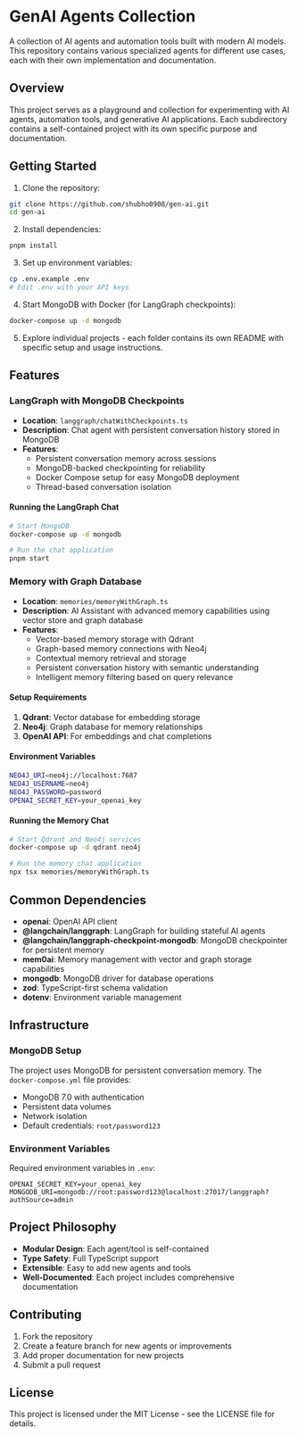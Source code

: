 # GenAI Agents Collection

A collection of AI agents and automation tools built with modern AI models. This repository contains various specialized agents for different use cases, each with their own implementation and documentation.

## Overview

This project serves as a playground and collection for experimenting with AI agents, automation tools, and generative AI applications. Each subdirectory contains a self-contained project with its own specific purpose and documentation.

## Getting Started

1. Clone the repository:
```bash
git clone https://github.com/shubho0908/gen-ai.git
cd gen-ai
```

2. Install dependencies:
```bash
pnpm install
```

3. Set up environment variables:
```bash
cp .env.example .env
# Edit .env with your API keys
```

4. Start MongoDB with Docker (for LangGraph checkpoints):
```bash
docker-compose up -d mongodb
```

5. Explore individual projects - each folder contains its own README with specific setup and usage instructions.

## Features

### LangGraph with MongoDB Checkpoints
- **Location**: `langgraph/chatWithCheckpoints.ts`
- **Description**: Chat agent with persistent conversation history stored in MongoDB
- **Features**:
  - Persistent conversation memory across sessions
  - MongoDB-backed checkpointing for reliability
  - Docker Compose setup for easy MongoDB deployment
  - Thread-based conversation isolation

#### Running the LangGraph Chat
```bash
# Start MongoDB
docker-compose up -d mongodb

# Run the chat application
pnpm start
```

### Memory with Graph Database
- **Location**: `memories/memoryWithGraph.ts`
- **Description**: AI Assistant with advanced memory capabilities using vector store and graph database
- **Features**:
  - Vector-based memory storage with Qdrant
  - Graph-based memory connections with Neo4j
  - Contextual memory retrieval and storage
  - Persistent conversation history with semantic understanding
  - Intelligent memory filtering based on query relevance

#### Setup Requirements
1. **Qdrant**: Vector database for embedding storage
2. **Neo4j**: Graph database for memory relationships
3. **OpenAI API**: For embeddings and chat completions

#### Environment Variables
```bash
NEO4J_URI=neo4j://localhost:7687
NEO4J_USERNAME=neo4j
NEO4J_PASSWORD=password
OPENAI_SECRET_KEY=your_openai_key
```

#### Running the Memory Chat
```bash
# Start Qdrant and Neo4j services
docker-compose up -d qdrant neo4j

# Run the memory chat application
npx tsx memories/memoryWithGraph.ts
```

## Common Dependencies

- **openai**: OpenAI API client
- **@langchain/langgraph**: LangGraph for building stateful AI agents
- **@langchain/langgraph-checkpoint-mongodb**: MongoDB checkpointer for persistent memory
- **mem0ai**: Memory management with vector and graph storage capabilities
- **mongodb**: MongoDB driver for database operations
- **zod**: TypeScript-first schema validation
- **dotenv**: Environment variable management

## Infrastructure

### MongoDB Setup
The project uses MongoDB for persistent conversation memory. The `docker-compose.yml` file provides:
- MongoDB 7.0 with authentication
- Persistent data volumes
- Network isolation
- Default credentials: `root/password123`

### Environment Variables
Required environment variables in `.env`:
```
OPENAI_SECRET_KEY=your_openai_key
MONGODB_URI=mongodb://root:password123@localhost:27017/langgraph?authSource=admin
```

## Project Philosophy

- **Modular Design**: Each agent/tool is self-contained
- **Type Safety**: Full TypeScript support
- **Extensible**: Easy to add new agents and tools
- **Well-Documented**: Each project includes comprehensive documentation

## Contributing

1. Fork the repository
2. Create a feature branch for new agents or improvements
3. Add proper documentation for new projects
4. Submit a pull request

## License

This project is licensed under the MIT License - see the LICENSE file for details.
